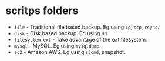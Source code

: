 # scritps folders

* `file` - Traditional file based backup. Eg using `cp`, `scp`, `rsync`.
* `disk` - Disk based backup. Eg using `dd`.
* `filesystem-ext` - Take advantage of the ext filesystem.
* `mysql` - MySQL. Eg using `mysqldump`.
* `ec2` - Amazon AWS. Eg using `s3cmd`, snapshot.
